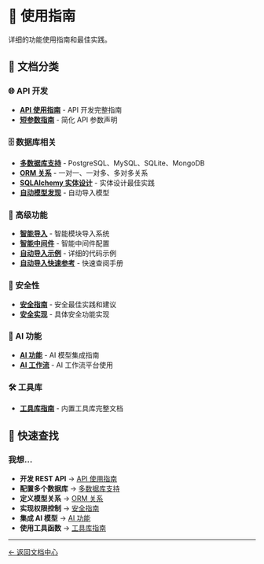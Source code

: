 # 📘 使用指南

详细的功能使用指南和最佳实践。

## 📑 文档分类

### 🌐 API 开发
- **[API 使用指南](api-usage.md)** - API 开发完整指南
- **[短参数指南](short-parameters.md)** - 简化 API 参数声明

### 🗄️ 数据库相关
- **[多数据库支持](multi-database.md)** - PostgreSQL、MySQL、SQLite、MongoDB
- **[ORM 关系](orm-relationships.md)** - 一对一、一对多、多对多关系
- **[SQLAlchemy 实体设计](sqlalchemy-entity-design.md)** - 实体设计最佳实践
- **[自动模型发现](auto-model-discovery.md)** - 自动导入模型

### 🔧 高级功能
- **[智能导入](smart-import.md)** - 智能模块导入系统
- **[智能中间件](smart-middleware.md)** - 智能中间件配置
- **[自动导入示例](auto-import-examples.md)** - 详细的代码示例
- **[自动导入快速参考](auto-import-quick-reference.md)** - 快速查阅手册

### 🔐 安全性
- **[安全指南](security.md)** - 安全最佳实践和建议
- **[安全实现](security-implementation.md)** - 具体安全功能实现

### 🤖 AI 功能
- **[AI 功能](ai.md)** - AI 模型集成指南
- **[AI 工作流](ai-workflow.md)** - AI 工作流平台使用

### 🛠️ 工具库
- **[工具库指南](utils-library.md)** - 内置工具库完整文档

## 🎯 快速查找

### 我想...
- **开发 REST API** → [API 使用指南](api-usage.md)
- **配置多个数据库** → [多数据库支持](multi-database.md)
- **定义模型关系** → [ORM 关系](orm-relationships.md)
- **实现权限控制** → [安全指南](security.md)
- **集成 AI 模型** → [AI 功能](ai.md)
- **使用工具函数** → [工具库指南](utils-library.md)

---

[← 返回文档中心](../README.md)

